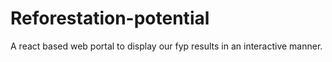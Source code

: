 # Reforestation-potential
A react based web portal to display our fyp results in an interactive manner.
